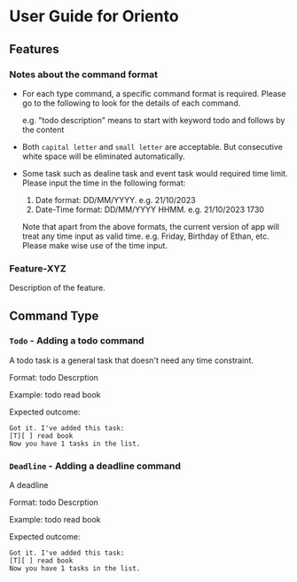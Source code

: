 # User Guide for Oriento

## Features 

### Notes about the command format

- For each type command, a specific command format is required. Please go to the following to look for the details of each command.


  e.g. "todo description" means to start with keyword todo and follows by the content


- Both `capital letter` and `small letter` are acceptable. But consecutive white space will be eliminated automatically.

- Some task such as dealine task and event task would required time limit. Please input the time in the following format:
  1. Date format: DD/MM/YYYY. e.g. 21/10/2023
  2. Date-Time format: DD/MM/YYYY HHMM. e.g. 21/10/2023 1730

     
  Note that apart from the above formats, the current version of app will treat any     time input as valid time. e.g. Friday, Birthday of Ethan, etc. Please make wise use   of the time input.

### Feature-XYZ

Description of the feature.

## Command Type

### `Todo` - Adding a todo command

A todo task is a general task that doesn't need any time constraint.

Format: todo Descrption

Example: todo read book

Expected outcome:

```
Got it. I've added this task:
[T][ ] read book
Now you have 1 tasks in the list.
```

### `Deadline` - Adding a deadline command

A deadline 

Format: todo Descrption

Example: todo read book

Expected outcome:

```
Got it. I've added this task:
[T][ ] read book
Now you have 1 tasks in the list.
```
